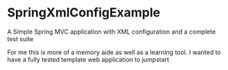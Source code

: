 SpringXmlConfigExample
======================

A Simple Spring MVC application with XML configuration and a complete test suite

For me this is more of a memory aide as well as a learning tool.  I wanted to have a fully tested template web application to jumpstart
